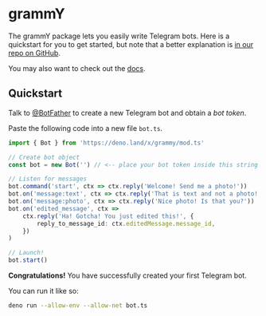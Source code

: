 # grammY

The grammY package lets you easily write Telegram bots. Here is a quickstart for you to get started, but note that a better explanation is [in our repo on GitHub](https://github.com/grammyjs/grammY).

You may also want to check out the [docs](https://grammy.dev).

## Quickstart

Talk to [@BotFather](https://t.me/BotFather) to create a new Telegram bot and obtain a _bot token_.

Paste the following code into a new file `bot.ts`.

```ts
import { Bot } from 'https://deno.land/x/grammy/mod.ts'

// Create bot object
const bot = new Bot('') // <-- place your bot token inside this string

// Listen for messages
bot.command('start', ctx => ctx.reply('Welcome! Send me a photo!'))
bot.on('message:text', ctx => ctx.reply('That is text and not a photo!'))
bot.on('message:photo', ctx => ctx.reply('Nice photo! Is that you?'))
bot.on('edited_message', ctx =>
    ctx.reply('Ha! Gotcha! You just edited this!', {
        reply_to_message_id: ctx.editedMessage.message_id,
    })
)

// Launch!
bot.start()
```

**Congratulations!** You have successfully created your first Telegram bot.

You can run it like so:

```bash
deno run --allow-env --allow-net bot.ts
```
